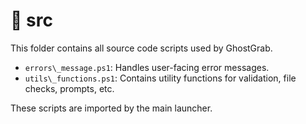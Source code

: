 # 📁 src

This folder contains all source code scripts used by GhostGrab.

- `errors\_message.ps1`: Handles user-facing error messages.
- `utils\_functions.ps1`: Contains utility functions for validation, file checks, prompts, etc.

These scripts are imported by the main launcher.

